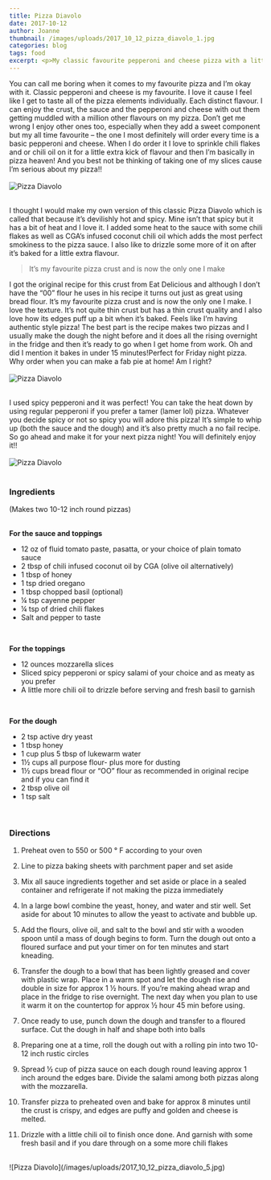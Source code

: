 ```yaml
---
title: Pizza Diavolo
date: 2017-10-12
author: Joanne
thumbnail: /images/uploads/2017_10_12_pizza_diavolo_1.jpg
categories: blog
tags: food
excerpt: <p>My classic favourite pepperoni and cheese pizza with a little extra heat</p>
---
```


You can call me boring when it comes to my favourite pizza and I’m okay with it. Classic pepperoni and cheese is my favourite. I love it cause I feel like I get to taste all of the pizza elements individually. Each distinct flavour. I can enjoy the crust, the sauce and the pepperoni and cheese with out them getting muddled with a million other flavours on my pizza. Don’t get me wrong I enjoy other ones too, especially when they add a sweet component but my all time favourite &ndash; the one I most definitely will order every time is a basic pepperoni and cheese.  When I do order it I love to sprinkle chili flakes and or chili oil on it for a little extra kick of flavour and then I’m basically in pizza heaven! And you best not be thinking of taking one of my slices cause I’m serious about my pizza!!
<br>
<br>
![Pizza Diavolo](/images/uploads/2017_10_12_pizza_diavolo_2.jpg)
<br>
<br>

I thought I would make my own version of this classic Pizza Diavolo which is called that because it’s devilishly hot and spicy. Mine isn’t that spicy but it has a bit of heat and I love it.  I added some heat to the sauce with some chili flakes as well as CGA’s infused coconut chili oil which adds the most perfect smokiness to the pizza sauce. I also like to drizzle some more of it on after it’s baked for a little extra flavour.

> It’s my favourite pizza crust and is now the only one I make

I got the original recipe for this crust from Eat Delicious and although I don’t have the “00” flour he uses in his recipe it turns out just as great using bread flour.  It’s my favourite pizza crust and is now the only one I make. I love the texture. It’s not quite thin crust but has a thin crust quality and I also love how its edges puff up a bit when it’s baked. Feels like I’m having authentic style pizza! The best part is the recipe makes two pizzas and I usually make the dough the night before and it does all the rising overnight in the fridge and then it’s ready to go when I get home from work. Oh and did I mention it bakes in under 15 minutes!Perfect for Friday night pizza. Why order when you can make a fab pie at home! Am I right?
<br>
<br>
![Pizza Diavolo](/images/uploads/2017_10_12_pizza_diavolo_3.jpg)
<br>
<br>

I used spicy pepperoni and it was perfect! You can take the heat down by using regular pepperoni if you prefer a tamer (lamer lol) pizza. Whatever you decide spicy or not so spicy you will adore this pizza! It’s simple to whip up (both the sauce and the dough) and it’s also pretty much a no fail recipe. So go ahead and make it for your next pizza night! You will definitely enjoy it!!
<br>
<br>
![Pizza Diavolo](/images/uploads/2017_10_12_pizza_diavolo_4.jpg)
<br>
<br>

### Ingredients
(Makes two 10-12 inch round pizzas)
<br>
<br>

**For the sauce and toppings**

* 12 oz of fluid tomato paste, pasatta, or your choice of plain tomato sauce
* 2 tbsp of chili infused coconut oil by CGA (olive oil alternatively)
* 1 tbsp of honey
* 1 tsp dried oregano
* 1 tbsp chopped basil (optional)
* &frac14; tsp cayenne pepper
* &frac14; tsp of dried chili flakes
* Salt and pepper to taste
<br>

**For the toppings**
* 12 ounces mozzarella slices
* Sliced spicy pepperoni or spicy salami of your choice and as meaty as you prefer
* A little more chili oil to drizzle before serving and fresh basil to garnish
<br>

**For the dough**
* 2 tsp active dry yeast
* 1 tbsp honey
* 1 cup plus 5 tbsp of lukewarm water
* 1&frac12; cups all purpose flour- plus more for dusting
* 1&frac12; cups bread flour or “OO” flour as recommended in original recipe and if you can find it
* 2 tbsp olive oil
* 1 tsp salt
<br>

### Directions

1. Preheat oven to 550 or 500 &deg; F according to your oven

1. Line to pizza baking sheets with parchment paper and set aside

1. Mix all sauce ingredients together and set aside or place in a sealed container and refrigerate if not making the pizza immediately

1. In a large bowl combine the yeast, honey, and water and stir well. Set aside for about 10 minutes to allow the yeast to activate and bubble up.

1. Add the flours, olive oil, and salt to the bowl and stir with a wooden spoon until a mass of dough begins to form. Turn the dough out onto a floured surface and put your timer on for ten minutes and start kneading.

1. Transfer the dough to a bowl that has been lightly greased and cover with plastic wrap.  Place in a warm spot and let the dough rise and double in size for approx 1 &frac12; hours. If you’re making ahead wrap and place in the fridge to rise overnight. The next day when you plan to use it warm it on the countertop for approx &frac12; hour 45 min before using.

1. Once ready to use, punch down the dough and transfer to a floured surface. Cut the dough in half and shape both into balls

1. Preparing one at a time, roll the dough out with a rolling pin into two 10-12 inch rustic circles

1. Spread &frac12; cup of pizza sauce on each dough round leaving approx 1 inch around the edges bare.  Divide the salami among both pizzas along with the mozzarella.  

1. Transfer pizza to preheated oven and bake for approx 8 minutes until the crust is crispy, and edges are puffy and golden and cheese is melted.  

1. Drizzle with a little chili oil to finish once done. And garnish with some fresh basil and if you dare through on a some more chili flakes

<br>
![Pizza Diavolo](/images/uploads/2017_10_12_pizza_diavolo_5.jpg)
